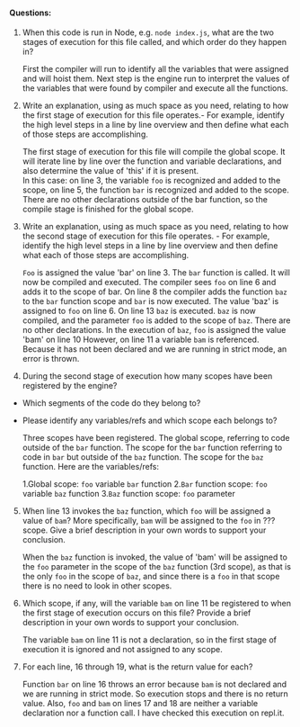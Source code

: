 #### Questions:
1. When this code is run in Node, e.g. `node index.js`, what are the two stages of execution for this file called, and which order do they happen in?

    First the compiler will run to identify all the variables that were assigned and will hoist them. Next step is the engine run to interpret the values of the variables that were found by compiler and execute all the functions.

2. Write an explanation, using as much space as you need, relating to how the first stage of execution for this file operates.- For example, identify the high level steps in a line by line overview and then define what each of those steps are accomplishing.
    
    
    The first stage of execution for this file will compile the global scope.  It will iterate line by line over the function and variable declarations, and also determine the value of 'this' if it is present.  
    In this case:
    on line 3, the variable `foo` is recognized and added to the scope,
    on line 5, the function `bar` is recognized and added to the scope.
    There are no other declarations outside of the bar function, so the compile stage is finished for the global scope.

3. Write an explanation, using as much space as you need, relating to how the second stage of execution for this file operates. - For example, identify the high level steps in a line by line overview and then define what each of those steps are accomplishing.

    `Foo` is assigned the value 'bar' on line 3.
    The `bar` function is called.  It will now be compiled and executed.
    The compiler sees `foo` on line 6 and adds it to the scope of bar.
    On line 8 the compiler adds the function `baz` to the `bar` function scope  and `bar` is now executed.
    The value 'baz' is assigned to `foo` on line 6.
    On line 13 `baz` is executed.
    `baz` is now compiled, and the parameter `foo` is added to the scope of `baz`.  There are no other declarations.
    In the execution of `baz`, `foo` is assigned the value 'bam' on line 10
    However, on line 11 a variable `bam` is referenced.  Because it has not been declared and we are running in strict mode, an error is thrown.


4. During the second stage of execution how many scopes have been registered by the engine?
  - Which segments of the code do they belong to?
  - Please identify any variables/refs and which scope each belongs to?

    Three scopes have been registered.
    The global scope, referring to code outside of the `bar` function.
    The scope for the `bar` function referring to code in `bar` but outside of the `baz` function.
    The scope for the `baz` function.
    Here are the variables/refs:

    1.Global scope:
      `foo` variable
      `bar` function
    2.`Bar` function scope:
      `foo` variable
      `baz` function
    3.`Baz` function scope:
      `foo` parameter


5. When line 13 invokes the `baz` function, which `foo` will be assigned a value of `bam`? More specifically, `bam` will be assigned to the `foo` in ??? scope. Give a brief description in your own words to support your conclusion.


    When the `baz` function is invoked, the value of 'bam' will be assigned to the `foo` parameter in the scope of the `baz` function (3rd scope), as that is the only `foo` in the scope of `baz`, and since there is a `foo` in that scope there is no need to look in other scopes.

6. Which scope, if any, will the variable `bam` on line 11 be registered to when the first stage of execution occurs on this file? Provide a brief description in your own words to support your conclusion.

    The variable `bam` on line 11 is not a declaration, so in the first stage of execution it is ignored and not assigned to any scope.

7. For each line, 16 through 19, what is the return value for each?

    Function `bar` on line 16 throws an error because `bam` is not declared and we are running in strict mode. So execution stops and there is no return value. Also, `foo` and `bam` on lines 17 and 18 are neither a variable declaration nor a function call. I have checked this execution on repl.it. 



